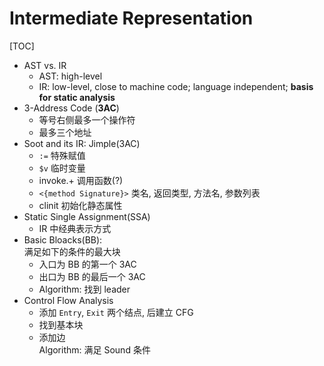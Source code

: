 # Intermediate Representation

[TOC]

* AST vs. IR
    * AST: high-level
    * IR: low-level, close to machine code; language independent; **basis for static analysis**
* 3-Address Code (**3AC**)
    * 等号右侧最多一个操作符
    * 最多三个地址
* Soot and its IR: Jimple(3AC)
    * `:=` 特殊赋值
    * `$v` 临时变量
    * invoke.+ 调用函数(?)
    * `<{method Signature}>` 类名, 返回类型, 方法名, 参数列表
    * clinit 初始化静态属性
* Static Single Assignment(SSA)
    * IR 中经典表示方式
* Basic Bloacks(BB):<br/>满足如下的条件的最大块
    * 入口为 BB 的第一个 3AC
    * 出口为 BB 的最后一个 3AC
    * Algorithm: 找到 leader
* Control Flow Analysis
    * 添加 `Entry`, `Exit` 两个结点, 后建立 CFG
    * 找到基本块
    * 添加边<br/>Algorithm: 满足 Sound 条件
